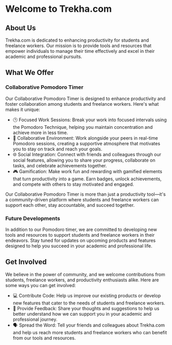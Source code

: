 # Welcome to Trekha.com

## About Us

Trekha.com is dedicated to enhancing productivity for students and freelance workers. Our mission is to provide tools and resources that empower individuals to manage their time effectively and excel in their academic and professional pursuits.

## What We Offer

### Collaborative Pomodoro Timer

Our Collaborative Pomodoro Timer is designed to enhance productivity and foster collaboration among students and freelance workers. Here's what makes it unique:

- 🕒 Focused Work Sessions: Break your work into focused intervals using the Pomodoro Technique, helping you maintain concentration and achieve more in less time.
- 🤝 Collaborative Environment: Work alongside your peers in real-time Pomodoro sessions, creating a supportive atmosphere that motivates you to stay on track and reach your goals.
- 🌐 Social Integration: Connect with friends and colleagues through our social features, allowing you to share your progress, collaborate on tasks, and celebrate achievements together.
- 🎮 Gamification: Make work fun and rewarding with gamified elements that turn productivity into a game. Earn badges, unlock achievements, and compete with others to stay motivated and engaged.

Our Collaborative Pomodoro Timer is more than just a productivity tool—it's a community-driven platform where students and freelance workers can support each other, stay accountable, and succeed together.

### Future Developments

In addition to our Pomodoro timer, we are committed to developing new tools and resources to support students and freelance workers in their endeavors. Stay tuned for updates on upcoming products and features designed to help you succeed in your academic and professional life.

## Get Involved

We believe in the power of community, and we welcome contributions from students, freelance workers, and productivity enthusiasts alike. Here are some ways you can get involved:

- 💻 Contribute Code: Help us improve our existing products or develop new features that cater to the needs of students and freelance workers.
- 📢 Provide Feedback: Share your thoughts and suggestions to help us better understand how we can support you in your academic and professional journey.
- 🗣 Spread the Word: Tell your friends and colleagues about Trekha.com and help us reach more students and freelance workers who can benefit from our tools and resources.
